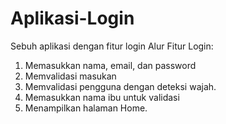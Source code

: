 # Aplikasi-Login
Sebuh aplikasi dengan fitur login
Alur Fitur Login:
1. Memasukkan nama, email, dan password
2. Memvalidasi masukan
3. Memvalidasi pengguna dengan deteksi wajah.
4. Memasukkan nama ibu untuk validasi
5. Menampilkan halaman Home.
